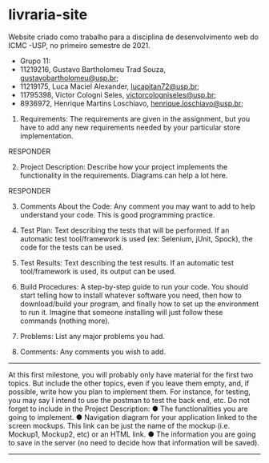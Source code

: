 # livraria-site
Website criado como trabalho para a disciplina de desenvolvimento web do ICMC -USP, no primeiro semestre de 2021.


- Grupo 11:						
- 11219216,   Gustavo Bartholomeu Trad Souza,			gustavobartholomeu@usp.br;		
- 11219175,	  Luca Maciel Alexander,			        lucapitan72@usp.br;		
- 11795398,	  Victor Cologni Seles,			          victorcologniseles@usp.br;		
- 8936972,	  Henrique Martins Loschiavo,			    henrique.loschiavo@usp.br;		


1. Requirements: The requirements are given in the assignment, but you have to add any
new requirements needed by your particular store implementation.

RESPONDER


2. Project Description: Describe how your project implements the functionality in the
requirements. Diagrams can help a lot here.

RESPONDER


3. Comments About the Code: Any comment you may want to add to help understand
your code. This is good programming practice.




4. Test Plan: Text describing the tests that will be performed. If an automatic test
tool/framework is used (ex: Selenium, jUnit, Spock), the code for the tests can be used.




5. Test Results: Text describing the test results. If an automatic test tool/framework is used,
its output can be used.





6. Build Procedures: A step-by-step guide to run your code. You should start telling how to
install whatever software you need, then how to download/build your program, and finally
how to set up the environment to run it. Imagine that someone installing will just follow
these commands (nothing more).




7. Problems: List any major problems you had.




9. Comments: Any comments you wish to add.




*******************************************************************************************************
At this first milestone, you will probably only have material for the first two topics. But include the
other topics, even if you leave them empty, and, if possible, write how you plan to implement
them. For instance, for testing, you may say I intend to use the postman to test the back end, etc.
Do not forget to include in the Project Description:
● The functionalities you are going to implement.
● Navigation diagram for your application linked to the screen mockups. This link can be
just the name of the mockup (i.e. Mockup1, Mockup2, etc) or an HTML link.
● The information you are going to save in the server (no need to decide how that
information will be saved).
*******************************************************************************************************
